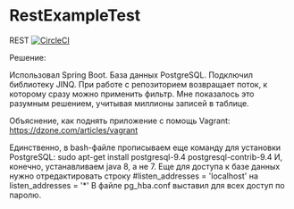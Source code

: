 # RestExampleTest
REST
[![CircleCI](https://circleci.com/gh/fresh-ash/RestExampleTest.svg?style=svg)](https://circleci.com/gh/fresh-ash/RestExampleTest)

Решение:

Использовал Spring Boot.
База данных PostgreSQL.
Подключил библиотеку JINQ. При работе с репозиторием возвращает поток, к которому сразу можно применить фильтр.
Мне показалось это разумным решением, учитывая миллионы записей в таблице.

Объяснение, как поднять приложение с помощь Vagrant:
https://dzone.com/articles/vagrant

Единственно, в bash-файле прописываем еще команду для установки PostgreSQL:
sudo apt-get install postgresql-9.4 postgresql-contrib-9.4
И, конечно, устанавливаем java 8, а не 7.
Еще для доступа к базе данных нужно отредактировать строку #listen_addresses = 'localhost' на 
listen_addresses = '*'
В файле pg_hba.conf выставил для всех доступ по паролю.
